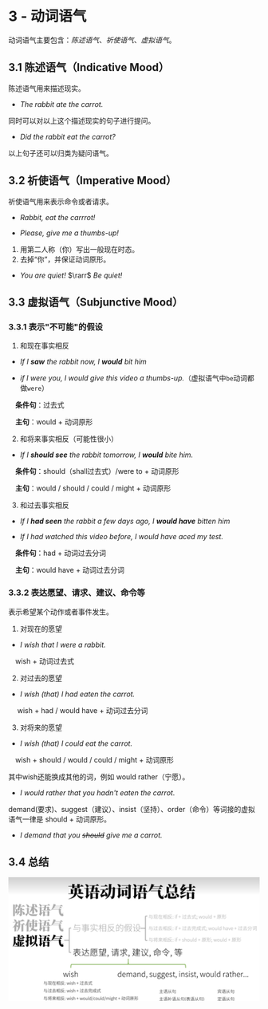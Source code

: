 # 3 - 动词语气

动词语气主要包含：*陈述语气*、*祈使语气*、*虚拟语气*。

## 3.1 陈述语气（Indicative Mood）

陈述语气用来描述现实。

* *The rabbit ate the carrot.*

同时可以对以上这个描述现实的句子进行提问。

* *Did the rabbit eat the carrot?*

以上句子还可以归类为疑问语气。

## 3.2 祈使语气（Imperative Mood）

祈使语气用来表示命令或者请求。

* *Rabbit, eat the carrrot!*

* *Please, give me a thumbs-up!*

1. 用第二人称（你）写出一般现在时态。
2. 去掉“你”，并保证动词原形。

* *You are quiet!* $\rarr$ *Be quiet!*

## 3.3 虚拟语气（Subjunctive Mood）

### 3.3.1 表示"不可能"的假设

1. 和现在事实相反

* *If I **saw** the rabbit now, I **would** bit him*

* *if I were you, I would give this video a thumbs-up.*（虚拟语气中`be`动词都做`were`）

&emsp;**条件句**：过去式

&emsp;**主句**：would + 动词原形


2. 和将来事实相反（可能性很小）

* *If I **should see** the rabbit tomorrow, I **would** bite him.* 

&emsp;**条件句**：should（shall过去式）/were to + 动词原形

&emsp;**主句**：would / should / could / might + 动词原形

3. 和过去事实相反

* *If I **had seen** the rabbit a few days ago, I **would have** bitten him*

* *If I had watched this video before, I would have aced my test.* 

&emsp;**条件句**：had + 动词过去分词

&emsp;**主句**：would have + 动词过去分词

### 3.3.2 表达愿望、请求、建议、命令等

表示希望某个动作或者事件发生。

1. 对现在的愿望
   
* *I wish that I were a rabbit.*

&emsp;wish + 动词过去式

2. 对过去的愿望

* *I wish (that) I had eaten the carrot.*

&emsp; wish + had / would have + 动词过去分词

3. 对将来的愿望

* *I wish (that) I could eat the carrot.*

&emsp;wish + should / would / could / might + 动词原形


其中wish还能换成其他的词，例如 would rather（宁愿）。

* *I would rather that you hadn't eaten the carrot.*


demand(要求)、suggest（建议）、insist（坚持）、order（命令）等词接的虚拟语气一律是 should + 动词原形。

* *I demand that you ~~should~~ give me a carrot.*

## 3.4 总结

<div align = "center">
<img src="./assets/image-20230810230252897.png" alt="image-20230810230252897" width="600"/>
</div>